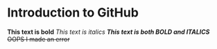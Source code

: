 # Introduction to GitHub
**This text is bold**
_This text is italics_
***This text is both BOLD and ITALICS***
~~OOPS I made an error~~
